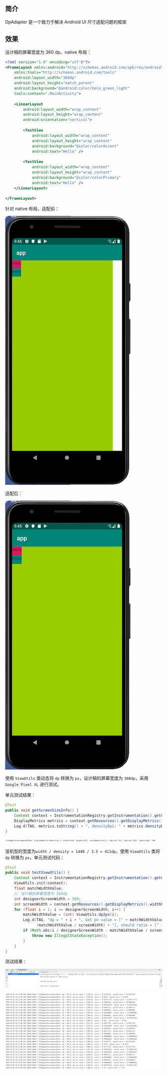 ## 简介
DpAdapter 是一个致力于解决 Android UI 尺寸适配问题的框架

## 效果

设计稿的屏幕宽度为 360 dp。native 布局：

```xml
<?xml version="1.0" encoding="utf-8"?>
<FrameLayout xmlns:android="http://schemas.android.com/apk/res/android"
    xmlns:tools="http://schemas.android.com/tools"
    android:layout_width="360dp"
    android:layout_height="match_parent"
    android:background="@android:color/holo_green_light"
    tools:context=".MainActivity">

    <LinearLayout
        android:layout_width="wrap_content"
        android:layout_height="wrap_content"
        android:orientation="vertical">

        <TextView
            android:layout_width="wrap_content"
            android:layout_height="wrap_content"
            android:background="@color/colorAccent"
            android:text="Hello" />

        <TextView
            android:layout_width="wrap_content"
            android:layout_height="wrap_content"
            android:background="@color/colorPrimary"
            android:text="Hello" />
    </LinearLayout>

</FrameLayout>
```

针对 native 布局，适配前：

![](./2.png)

适配后：

![](./1.png)

使用 `ViewUtils` 类动态将 `dp` 转换为 `px`，设计稿的屏幕宽度为 `360dp`，采用 `Google Pixel XL` 进行测试。

单元测试结果：

```java
@Test
public void getScreenSizeInfo() {
    Context context = InstrumentationRegistry.getInstrumentation().getContext();
    DisplayMetrics metrics = context.getResources().getDisplayMetrics();
    Log.d(TAG, metrics.toString() + ", densityDpi: " + metrics.densityDpi);
}
```

![](./3.png)

该机型的宽度为` width / density = 1440 / 3.5 = 411dp `，使用 `ViewUtils` 类将 `dp` 转换为 `px`，单元测试代码：

```java
@Test
public void testViewUtils() {
    Context context = InstrumentationRegistry.getInstrumentation().getContext();
    ViewUtils.init(context);
    float matchWidthValue;
    // 设计稿的屏幕宽度为 360dp
    int designerScreenWidth = 360;
    int screenWidth = context.getResources().getDisplayMetrics().widthPixels;
    for (float i = 1; i <= designerScreenWidth; i++) {
        matchWidthValue = (int) ViewUtils.dp2px(i);
        Log.d(TAG, "dp = " + i + ", Got px value = [" + matchWidthValue + "], ratio = [" +
              (matchWidthValue / screenWidth) + "], should ratio = [" + (i / designerScreenWidth) + "]");
        if (Math.abs(i / designerScreenWidth - matchWidthValue / screenWidth) >= 0.00001) {
            throw new IllegalStateException();
        }
    }
}
```

测试结果：

![](./4.png)

![](./5.png)